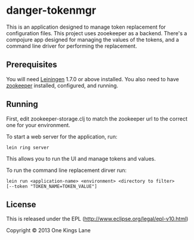 # danger-tokenmgr

This is an application designed to manage token replacement for
configuration files. This project uses zooekeeper as a
backend. There's a compojure app designed for managing the values of
the tokens, and a command line driver for performing the replacement.

## Prerequisites

You will need [Leiningen][1] 1.7.0 or above installed. You also need
to have [zookeeper][2] installed, configured, and running.

[1]: https://github.com/technomancy/leiningen
[2]: http://zookeeper.apache.org

## Running

First, edit zookeeper-storage.clj to match the zookeeper url to the
correct one for your environment.

To start a web server for the application, run:

    lein ring server

This allows you to run the UI and manage tokens and values.

To run the command line replacement dirver run:

    lein run <application-name> <environment> <directory to filter>
    [--token "TOKEN_NAME=TOKEN_VALUE"]

## License

This is released under the EPL (http://www.eclipse.org/legal/epl-v10.html)

Copyright © 2013 One Kings Lane

